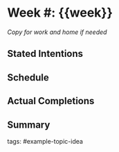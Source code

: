 # Week #: {{week}}


_Copy for work and home if needed_
## Stated Intentions


## Schedule


## Actual Completions


## Summary


tags: #example-topic-idea
